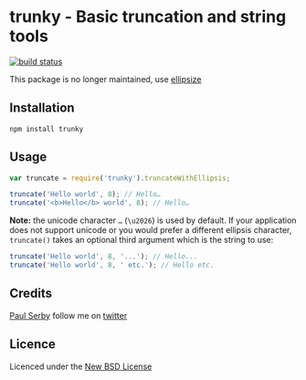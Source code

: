 # trunky - Basic truncation and string tools

[![build status](https://secure.travis-ci.org/serby/trunky.png)](http://travis-ci.org/serby/trunky)

This package is no longer maintained, use [ellipsize](https://www.npmjs.com/package/ellipsize)

## Installation

    npm install trunky

## Usage

```js
var truncate = require('trunky').truncateWithEllipsis;

truncate('Hello world', 8); // Hello…
truncate('<b>Hello</b> world', 8); // Hello…
```

**Note:** the unicode character `…` (`\u2026`) is used by default. If your application does not support unicode or you would prefer a different ellipsis character, `truncate()` takes an optional third argument which is the string to use:

```js
truncate('Hello world', 8, '...'); // Hello...
truncate('Hello world', 8, ' etc.'); // Hello etc.
```

## Credits
[Paul Serby](https://github.com/serby/) follow me on [twitter](http://twitter.com/serby)

## Licence
Licenced under the [New BSD License](http://opensource.org/licenses/bsd-license.php)
